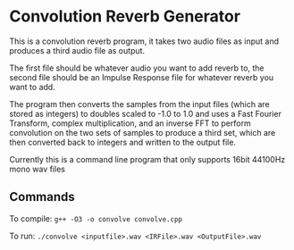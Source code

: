 # Convolution Reverb Generator
This is a convolution reverb program, it takes two audio files as input and produces a third audio file as output.

The first file should be whatever audio you want to add reverb to, the second file should be an Impulse Response file for whatever reverb you want to add.

The program then converts the samples from the input files (which are stored as integers) to doubles scaled to -1.0 to 1.0 and uses a Fast Fourier Transform, complex multiplication, and an inverse FFT to perform convolution on the two sets of samples to produce a third set, which are then converted back to integers and written to the output file.

Currently this is a command line program that only supports 16bit 44100Hz mono wav files

## Commands
To compile: `g++ -O3 -o convolve convolve.cpp`

To run: `./convolve <inputfile>.wav <IRFile>.wav <OutputFile>.wav`